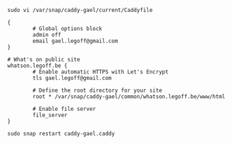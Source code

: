 `sudo vi /var/snap/caddy-gael/current/Caddyfile`

```
{
        # Global options block
        admin off
        email gael.legoff@gmail.com
}

# What's on public site
whatson.legoff.be {
        # Enable automatic HTTPS with Let's Encrypt
        tls gael.legoff@gmail.com

        # Define the root directory for your site
        root * /var/snap/caddy-gael/common/whatson.legoff.be/www/html

        # Enable file server
        file_server
}
```

`sudo snap restart caddy-gael.caddy`
